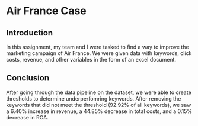 # Air France Case

## Introduction
In this assignment, my team and I were tasked to find a way to improve the marketing campaign of Air France. We were given data with keywords, click costs, revenue, and other variables in the form of an excel document. 

## Conclusion
After going through the data pipeline on the dataset, we were able to create thresholds to determine underperfomring keywords. After removing the keywords that did not meet the threshold (92.92% of all keywords), we saw a 6.40% increase in revenue, a 44.85% decrease in total costs, and a 0.15% decrease in ROA.   
